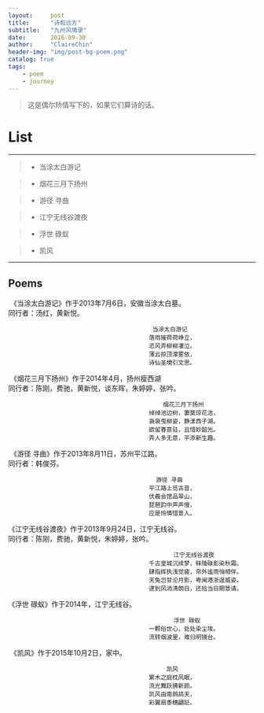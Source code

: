 ```yaml
---
layout:     post
title:      "诗和远方"
subtitle:   "九州风情录"
date:       2016-09-30
author:     "ClaireChin"
header-img: "img/post-bg-poem.png"
catalog: true
tags:
    - poem
    - journey
---
```

>这是偶尔矫情写下的，如果它们算诗的话。

# List

------

> * 当涂太白游记

> * 烟花三月下扬州

> * 游径 寻曲

> * 江宁无线谷渡夜

> * 浮世 碌蚁

> * 凯风

------


## Poems
  《当涂太白游记》作于2013年7月6日，安徽当涂太白墓。
  <br>同行者：汤红，黄新悦。
                                             
                                             当涂太白游记                                   
                                            落雨摧荷荷峥立，
                                            恣风弄柳柳凄泣。
                                            薄云掠顶濛雾依，
                                            诗仙圣境引文思。
       
       
  《烟花三月下扬州》作于2014年4月，扬州瘦西湖
  <br>同行者：陈刚，费驰，黄新悦，谈东晖，朱婷婷，张吟。
  
                                                烟花三月下扬州
                                            绰绰池边树，萋莫琼花洁，
                                            袅袅曳柳姿，静漾西子湖。
                                            欲留春意驻，且惜妙韶光。
                                            弄人多无意，平添新生趣。
                                         
                                         
  《游径 寻曲》作于2013年8月11日，苏州平江路。
  <br>同行者：韩俊芬。
  
                                              游径 寻曲                                     
                                            平江路上觅古音，
                                            伏羲会馆品翠山，
                                            琵琶韵中声声慢，
                                            应是怜情惜景人。
                                             
 
  《江宁无线谷渡夜》作于2013年9月24日，江宁无线谷。
  <br>同行者：陈刚，费驰，黄新悦，朱婷婷，张吟。
 
                                                   江宁无线谷渡夜                                      
                                            千古皇城沉续梦，秣陵碌影染秋霜。
                                            肆指挥执浅觉疲，帘外谧雨悄相伴。
                                            天兔岂甘沦月影，粤闽港浙逞威姿。
                                            逮到风消清朗日，还拾当日期景请。


  《浮世 碌蚁》作于2014年，江宁无线谷。
  
                                                   浮世 碌蚁
                                            一颗俗世心，处处染尘埃。
                                            流转烟波里，难归明镜台。
                                            
                                    
  《凯风》作于2015年10月2日，家中。
    
                                                 凯风                                       
                                            累木之庭枕风眠，
                                            流光舞跃拂新颜。
                                            凯风由南鹧鸪天，
                                            彩翼扇黍穗翩跹。
    
    
